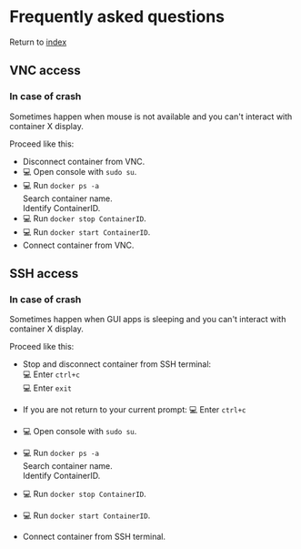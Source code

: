 # Frequently asked questions

Return to [index](https://github.com/marchandd/docker_index "Index")

## VNC access

### In case of crash

Sometimes happen when mouse is not available and you can't interact with container X display.

Proceed like this:
- Disconnect container from VNC.
- :computer: Open console with `sudo su`.
- :computer: Run `docker ps -a`  
  Search container name.  
  Identify ContainerID.
- :computer: Run `docker stop ContainerID`.
- :computer: Run `docker start ContainerID`.
- Connect container from VNC.

## SSH access

### In case of crash

Sometimes happen when GUI apps is sleeping and you can't interact with container X display.

Proceed like this:
- Stop and disconnect container from SSH terminal:  
:computer: Enter `ctrl+c`  
:computer: Enter `exit`  
- If you are not return to your current prompt:
:computer: Enter `ctrl+c`  

- :computer: Open console with `sudo su`.
- :computer: Run `docker ps -a`  
  Search container name.  
  Identify ContainerID.
- :computer: Run `docker stop ContainerID`.
- :computer: Run `docker start ContainerID`.
- Connect container from SSH terminal.
